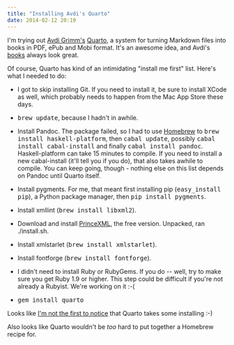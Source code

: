 ```yaml
---
title: "Installing Avdi's Quarto"
date: 2014-02-12 20:19
---
```


I'm trying out <a href="http://avdi.org">Avdi Grimm's</a> <a
href="http://github.com/avdi/quarto">Quarto</a>, a system for turning
Markdown files into books in PDF, ePub and Mobi format. It's an
awesome idea, and Avdi's <a
href="http://www.confidentruby.com/">books</a> always look great.

Of course, Quarto has kind of an intimidating "install me first" list.
Here's what I needed to do:

* I got to skip installing Git. If you need to install it, be sure to
  install XCode as well, which probably needs to happen from the Mac
  App Store these days.

* <tt>brew update</tt>, because I hadn't in awhile.

* Install Pandoc. The package failed, so I had to use <a
  href="brew.sh">Homebrew</a> to <tt>brew install
  haskell-platform</tt>, then <tt>cabal update</tt>, possibly
  <tt>cabal install cabal-install</tt> and finally <tt>cabal install
  pandoc</tt>. Haskell-platform can take 15 minutes to compile. If
  you need to install a new cabal-install (it'll tell you if you do),
  that also takes awhile to compile. You can keep going, though -
  nothing else on this list depends on Pandoc until Quarto itself.

* Install pygments. For me, that meant first installing pip
  (<tt>easy_install pip</tt>), a Python package manager, then <tt>pip
  install pygments</tt>.

* Install xmllint (<tt>brew install libxml2</tt>).

* Download and install <a
  href="http://www.princexml.com/">PrinceXML</a>, the free version.
  Unpacked, ran ./install.sh.

* Install xmlstarlet (<tt>brew install xmlstarlet</tt>).

* Install fontforge (<tt>brew install fontforge</tt>).

* I didn't need to install Ruby or RubyGems. If you do -- well, try
  to make sure you get Ruby 1.9 or higher. This step could be difficult if
  you're not already a Rubyist. We're working on it :-(

* <tt>gem install quarto</tt>

Looks like <a
href="http://blog.firsthand.ca/2013/10/installation-instructions-for-quarto-osx.html">I'm
not the first to notice</a> that Quarto takes some installing :-)

Also looks like Quarto wouldn't be <i>too</i> hard to put together a
Homebrew recipe for.
